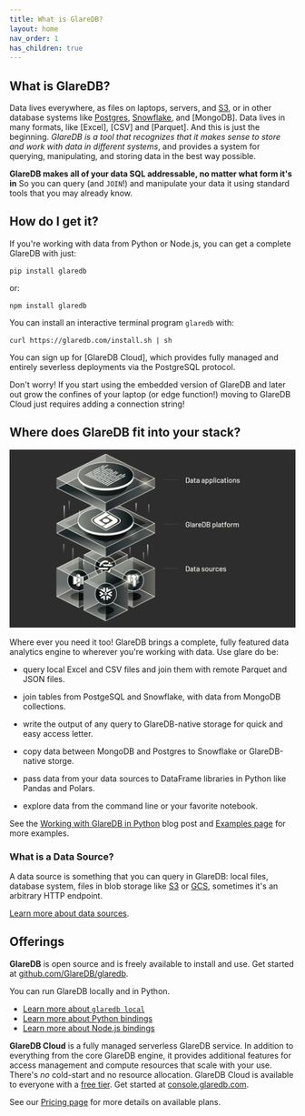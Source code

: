 ```yaml
---
title: What is GlareDB?
layout: home
nav_order: 1
has_children: true
---
```


## What is GlareDB?

Data lives everywhere, as files on laptops, servers, and [S3], or in
other database systems like [Postgres], [Snowflake], and
[MongoDB]. Data lives in many formats, like [Excel], [CSV] and
[Parquet]. And this is just the beginning. *GlareDB is a tool that
recognizes that it makes sense to store and work with data in
different systems*, and provides a system for querying, manipulating,
and storing data in the best way possible.

**GlareDB makes all of your data SQL addressable, no matter what form
it's in** So you can query (and `JOIN`!) and manipulate your data it
using standard tools that you may already know.

## How do I get it?

If you're working with data from Python or Node.js, you can get a
complete GlareDB with just:

```shell
pip install glaredb
```

or:

```shell
npm install glaredb
```

You can install an interactive terminal program `glaredb` with:

```shell
curl https://glaredb.com/install.sh | sh
```

You can sign up for [GlareDB Cloud], which provides fully managed and
entirely severless deployments via the PostgreSQL protocol.

Don't worry! If you start using the embedded version of GlareDB and
later out grow the confines of your laptop (or edge function!) moving
to GlareDB Cloud just requires adding a connection string!

## Where does GlareDB fit into your stack?

![Where GlareDB fits](/assets/images/where-glaredb-fits.png)

Where ever you need it too! GlareDB brings a complete, fully featured
data analytics engine to wherever you're working with data. Use glare
do be:

- query local Excel and CSV files and join them with remote Parquet
  and JSON files.

- join tables from PostgeSQL and Snowflake, with data from MongoDB
  collections.

- write the output of any query to GlareDB-native storage for quick
  and easy access letter.

- copy data between MongoDB and Postgres to Snowflake or GlareDB-native
  storge.

- pass data from your data sources to DataFrame libraries in Python
  like Pandas and Polars.

- explore data from the command line or your favorite notebook.

See the [Working with GlareDB in Python] blog post and [Examples page]
for more examples.

### What is a Data Source?

A data source is something that you can query in GlareDB: local files,
database system, files in blob storage like [S3] or [GCS], sometimes
it's an arbitrary HTTP endpoint.

[Learn more about data sources].

## Offerings

**GlareDB** is open source and is freely available to install and use. Get
started at [github.com/GlareDB/glaredb].

You can run GlareDB locally and in Python.

- [Learn more about `glaredb local`]
- [Learn more about Python bindings]
- [Learn more about Node.js bindings]

**GlareDB Cloud** is a fully managed serverless GlareDB service. In
addition to everything from the core GlareDB engine, it provides
additional features for access management and compute resources that
scale with your use. There's _no_ cold-start and no resource
allocation. GlareDB Cloud is available to everyone with a
[free tier]. Get started at [console.glaredb.com].

See our [Pricing page] for more details on available plans.

[Postgres]: /docs/data-sources/supported/postgres/
[Snowflake]: /docs/data-sources/supported/snowflake/
[S3]: /docs/data-sources/supported/s3/
[Getting started]: /docs/about/getting-started
[Examples page]: /glaredb/examples/index/
[Working with GlareDB in Python]: https://glaredb.com/blog/working-with-python
[GCS]: /docs/data-sources/supported/gcs/
[S3]: /docs/data-sources/supported/s3/
[Learn more about data sources]: /docs/data-sources/
[github.com/GlareDB/glaredb]: https://github.com/GlareDB/glaredb#install
[Learn more about `glaredb local`]: /glaredb/local
[Learn more about Python bindings]: /glaredb/python
[Learn more about Node.js bindings]: /glaredb/node
[free tier]: /docs/about/free-tier.html
[Pricing page]: https://glaredb.com/pricing
[console.glaredb.com]: https://console.glaredb.com
